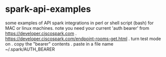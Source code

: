 # spark-api-examples
some examples of API spark integrations in perl or shell script (bash) for MAC or linux machines. 
note you need  your current 'auth bearer' from https://developer.ciscospark.com
. https://developer.ciscospark.com/endpoint-rooms-get.html
. turn test mode on
. copy the "bearer" contents
. paste in a file name ~/.spark/AUTH_BEARER


